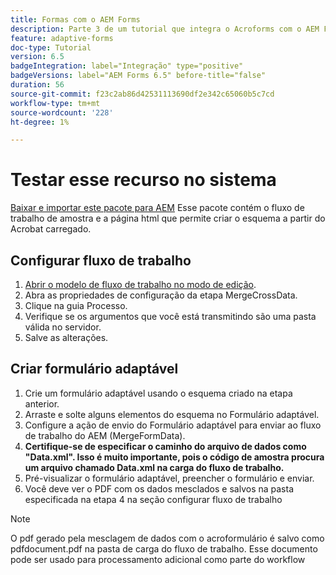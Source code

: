 ```yaml
---
title: Formas com o AEM Forms
description: Parte 3 de um tutorial que integra o Acroforms com o AEM Forms. Teste o fluxo de trabalho e o formulário adaptável no sistema.
feature: adaptive-forms
doc-type: Tutorial
version: 6.5
badgeIntegration: label="Integração" type="positive"
badgeVersions: label="AEM Forms 6.5" before-title="false"
duration: 56
source-git-commit: f23c2ab86d42531113690df2e342c65060b5c7cd
workflow-type: tm+mt
source-wordcount: '228'
ht-degree: 1%

---
```



# Testar esse recurso no sistema

[Baixar e importar este pacote para AEM](assets/acro-form-aem-form.zip)
Esse pacote contém o fluxo de trabalho de amostra e a página html que permite criar o esquema a partir do Acrobat carregado.

## Configurar fluxo de trabalho

1. [Abrir o modelo de fluxo de trabalho no modo de edição](http://localhost:4502/editor.html/conf/global/settings/workflow/models/MergeAcroformData.html).
2. Abra as propriedades de configuração da etapa MergeCrossData.
3. Clique na guia Processo.
4. Verifique se os argumentos que você está transmitindo são uma pasta válida no servidor.
5. Salve as alterações.

## Criar formulário adaptável

1. Crie um formulário adaptável usando o esquema criado na etapa anterior.
2. Arraste e solte alguns elementos do esquema no Formulário adaptável.
3. Configure a ação de envio do Formulário adaptável para enviar ao fluxo de trabalho do AEM (MergeFormData).
4. **Certifique-se de especificar o caminho do arquivo de dados como &quot;Data.xml&quot;. Isso é muito importante, pois o código de amostra procura um arquivo chamado Data.xml na carga do fluxo de trabalho.**
5. Pré-visualizar o formulário adaptável, preencher o formulário e enviar.
6. Você deve ver o PDF com os dados mesclados e salvos na pasta especificada na etapa 4 na seção configurar fluxo de trabalho

>[!NOTE]
>
>O pdf gerado pela mesclagem de dados com o acroformulário é salvo como pdfdocument.pdf na pasta de carga do fluxo de trabalho. Esse documento pode ser usado para processamento adicional como parte do workflow
